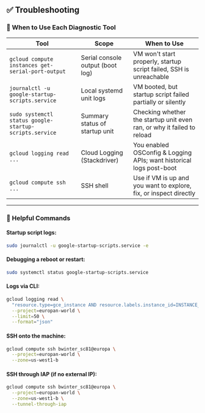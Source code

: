 ## ✅ Troubleshooting

### 🧭 When to Use Each Diagnostic Tool

| Tool                                                   | Scope                            | When to Use                                                            |
| ------------------------------------------------------ | -------------------------------- | ---------------------------------------------------------------------- |
| `gcloud compute instances get-serial-port-output`      | Serial console output (boot log) | VM won't start properly, startup script failed, SSH is unreachable     |
| `journalctl -u google-startup-scripts.service`         | Local systemd unit logs          | VM booted, but startup script failed partially or silently             |
| `sudo systemctl status google-startup-scripts.service` | Summary status of startup unit   | Checking whether the startup unit even ran, or why it failed to reload |
| `gcloud logging read ...`                              | Cloud Logging (Stackdriver)      | You enabled OSConfig & Logging APIs; want historical logs post-boot    |
| `gcloud compute ssh ...`                               | SSH shell                        | Use if VM is up and you want to explore, fix, or inspect directly      |

---

### 🧰 Helpful Commands

#### Startup script logs:

  ```bash
  sudo journalctl -u google-startup-scripts.service -e
  ```

#### Debugging a reboot or restart:

  ```bash
  sudo systemctl status google-startup-scripts.service
  ```

#### Logs via CLI:

  ```bash
  gcloud logging read \
    "resource.type=gce_instance AND resource.labels.instance_id=INSTANCE_ID" \
    --project=europan-world \
    --limit=50 \
    --format="json"
  ```

#### SSH onto the machine:

  ```bash
  gcloud compute ssh bwinter_sc81@europa \
    --project=europan-world \
    --zone=us-west1-b
  ```

#### SSH through IAP (if no external IP):

  ```bash
  gcloud compute ssh bwinter_sc81@europa \
    --project=europan-world \
    --zone=us-west1-b \
    --tunnel-through-iap
  ```